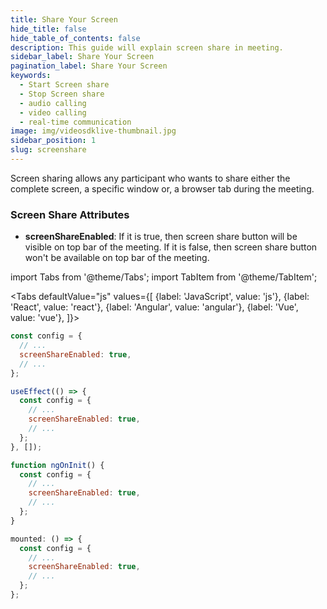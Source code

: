 ```yaml
---
title: Share Your Screen
hide_title: false
hide_table_of_contents: false
description: This guide will explain screen share in meeting.
sidebar_label: Share Your Screen
pagination_label: Share Your Screen
keywords:
  - Start Screen share
  - Stop Screen share
  - audio calling
  - video calling
  - real-time communication
image: img/videosdklive-thumbnail.jpg
sidebar_position: 1
slug: screenshare
---
```


Screen sharing allows any participant who wants to share either the complete screen, a specific window or, a browser tab during the meeting.

### Screen Share Attributes

- **screenShareEnabled**: If it is true, then screen share button will be visible on top bar of the meeting. If it is false, then screen share button won't be available on top bar of the meeting.

import Tabs from '@theme/Tabs';
import TabItem from '@theme/TabItem';

<Tabs
defaultValue="js"
values={[
{label: 'JavaScript', value: 'js'},
{label: 'React', value: 'react'},
{label: 'Angular', value: 'angular'},
{label: 'Vue', value: 'vue'},
]}>
<TabItem value="js">

```js
const config = {
  // ...
  screenShareEnabled: true,
  // ...
};
```

</TabItem>

<TabItem value="react">

```js
useEffect(() => {
  const config = {
    // ...
    screenShareEnabled: true,
    // ...
  };
}, []);
```

</TabItem>
<TabItem value="angular">

```js
function ngOnInit() {
  const config = {
    // ...
    screenShareEnabled: true,
    // ...
  };
}
```

</TabItem>
<TabItem value="vue">

```js
mounted: () => {
  const config = {
    // ...
    screenShareEnabled: true,
    // ...
  };
};
```

</TabItem>

</Tabs>
